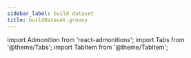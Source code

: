 ```yaml
---
sidebar_label: build dataset
title: buildDataset.groovy
---
```

import Admonition from 'react-admonitions';
import Tabs from '@theme/Tabs';
import TabItem from '@theme/TabItem';